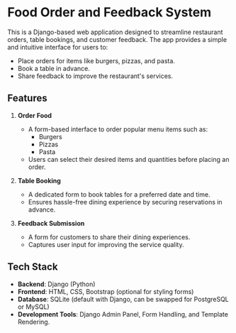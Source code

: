 # Food Order and Feedback System

This is a Django-based web application designed to streamline restaurant orders, table bookings, and customer feedback. The app provides a simple and intuitive interface for users to:

- Place orders for items like burgers, pizzas, and pasta.
- Book a table in advance.
- Share feedback to improve the restaurant's services.

## Features

1. **Order Food**  
   - A form-based interface to order popular menu items such as:
     - Burgers
     - Pizzas
     - Pasta  
   - Users can select their desired items and quantities before placing an order.

2. **Table Booking**  
   - A dedicated form to book tables for a preferred date and time.
   - Ensures hassle-free dining experience by securing reservations in advance.

3. **Feedback Submission**  
   - A form for customers to share their dining experiences.
   - Captures user input for improving the service quality.

## Tech Stack

- **Backend**: Django (Python)
- **Frontend**: HTML, CSS, Bootstrap (optional for styling forms)
- **Database**: SQLite (default with Django, can be swapped for PostgreSQL or MySQL)
- **Development Tools**: Django Admin Panel, Form Handling, and Template Rendering.


